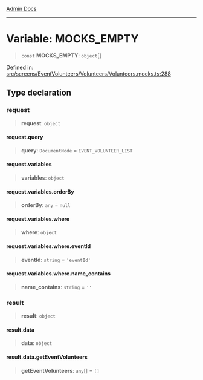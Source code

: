 [Admin Docs](/)

***

# Variable: MOCKS\_EMPTY

> `const` **MOCKS\_EMPTY**: `object`[]

Defined in: [src/screens/EventVolunteers/Volunteers/Volunteers.mocks.ts:288](https://github.com/gautam-divyanshu/talawa-admin/blob/69cd9f147d3701d1db7821366b2c564d1fb49f77/src/screens/EventVolunteers/Volunteers/Volunteers.mocks.ts#L288)

## Type declaration

### request

> **request**: `object`

#### request.query

> **query**: `DocumentNode` = `EVENT_VOLUNTEER_LIST`

#### request.variables

> **variables**: `object`

#### request.variables.orderBy

> **orderBy**: `any` = `null`

#### request.variables.where

> **where**: `object`

#### request.variables.where.eventId

> **eventId**: `string` = `'eventId'`

#### request.variables.where.name\_contains

> **name\_contains**: `string` = `''`

### result

> **result**: `object`

#### result.data

> **data**: `object`

#### result.data.getEventVolunteers

> **getEventVolunteers**: `any`[] = `[]`
